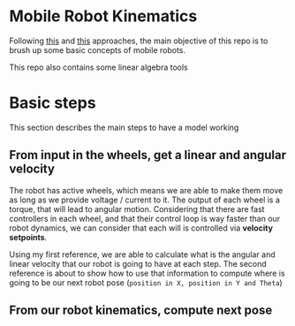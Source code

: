 # Mobile Robot Kinematics

Following [this](https://web2.qatar.cmu.edu/~gdicaro/16311-Fall17/slides/siegvart-ch3.pdf) and [this](https://www.usna.edu/Users/cs/crabbe/SI475/current/mob-kin/mobkin.pdf) approaches, the main objective of this repo is to brush up some basic concepts of mobile robots.

This repo also contains some linear algebra tools

# Basic steps

This section describes the main steps to have a model working

## From input in the wheels, get a linear and angular velocity

The robot has active wheels, which means we are able to make them move as long as we provide voltage / current to it. The output of each wheel is a torque, that will lead to angular motion. Considering that there are fast controllers in each wheel, and that their control loop is way faster than our robot dynamics, we can consider that each will is controlled via __velocity setpoints__.

Using my first reference, we are able to calculate what is the angular and linear velocity that our robot is going to have at each step. The second reference is about to show how to use that information to compute where is going to be our next robot pose (`position in X, position in Y and Theta`)

## From our robot kinematics, compute next pose